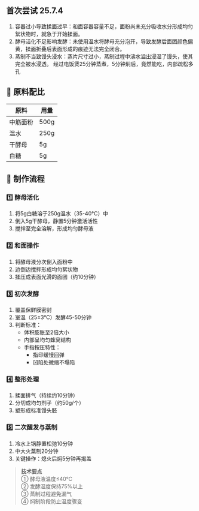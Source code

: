## 首次尝试 25.7.4  
1. ​容器过小导致揉面过早：​​ 和面容器容量不足，面粉尚未充分吸收水分形成均匀絮状物时，就急于开始揉面。  
2. ​​酵母活化不足影响发酵：​​ 未使用温水将酵母充分泡开，导致发酵后面团颜色偏黄，揉面折叠后表面形成的痕迹无法完全闭合。
3. ​​蒸制不当致馒头浸水：​​ 蒸片尺寸过小，蒸制过程中沸水溢出浸湿了馒头，使其完全被水浸透。
经过电饭煲25分钟蒸煮，5分钟焖后，竟然能吃，内部疏松多孔

## 🧾 原料配比
| 原料        | 用量     |
|-------------|----------|
| 中筋面粉    | 500g     |
| 温水        | 250g     |
| 干酵母      | 5g       |
| 白糖        | 5g       |

## 🔧 制作流程

### 1️⃣ 酵母活化
1. 将5g白糖溶于250g温水（35-40℃）中
2. 倒入5g干酵母，静置5分钟激活活性
3. 搅拌至完全溶解，形成均匀酵母液

### 2️⃣ 和面操作
1. 将酵母液分次倒入面粉中
2. 边倒边搅拌形成均匀絮状物
3. 揉压成表面光滑的面团（约10分钟）

### 3️⃣ 初次发酵
1. 覆盖保鲜膜密封
2. 室温（25±3℃）发酵45-50分钟
3. 判断标准：
    - 体积膨胀至2倍大小
    - 内部呈均匀蜂窝结构
    - 手指按压特性：
        * 指印缓慢回弹
        * 凹陷处微缩不塌陷

### 4️⃣ 整形处理
1. 揉面排气（持续约10分钟）
2. 分切成均匀剂子（约50g/个）
3. 塑形成标准馒头胚

### 5️⃣ 二次醒发与蒸制
1. 冷水上锅静置松弛10分钟
2. 中大火蒸制20分钟
3. 关键操作：熄火后焖5分钟再揭盖

> **技术要点**  
> ① 酵母液温度≤40℃  
> ② 发酵湿度保持75%以上  
> ③ 蒸制过程避免漏气  
> ④ 焖制阶段防止温度骤变
